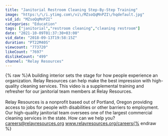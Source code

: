 ```yaml
---
title: "Janitorial Restroom Cleaning Step-By-Step Training"
image: "https:\/\/i.ytimg.com\/vi\/MZsoQqMnPZI\/hqdefault.jpg"
vid_id: "MZsoQqMnPZI"
categories: "Education"
tags: ["janitorial","restroom cleaning","cleaning restroom"]
date: "2021-10-09T01:37:30+03:00"
vid_date: "2018-09-13T19:58:15Z"
duration: "PT22M40S"
viewcount: "773720"
likeCount: "7697"
dislikeCount: "499"
channel: "Relay Resources"
---
```

{% raw %}A building interior sets the stage for how people experience an organization. Relay Resources can help make the best impression with high-quality cleaning services. This video is a supplemental training and refresher for our janitorial team members at Relay Resources. <br /><br />Relay Resources is a nonprofit based out of Portland, Oregon providing access to jobs for people with disabilities or other barriers to employment. Our high-quality janitorial team oversees one of the largest commercial cleaning services in the state. How can we help you? careers@relayresources.org   www.relayresources.org/careers{% endraw %}
